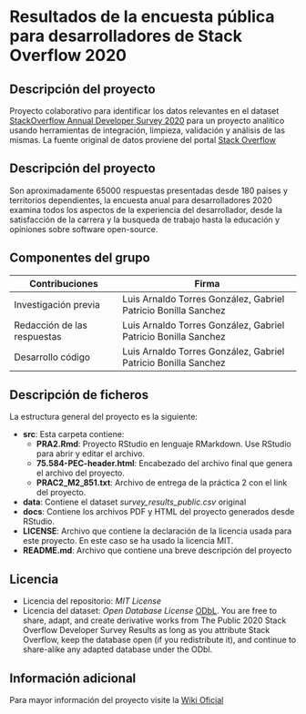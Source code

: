 # Resultados de la encuesta pública para desarrolladores de Stack Overflow 2020

## Descripción del proyecto
Proyecto colaborativo para identificar los datos relevantes en el dataset [StackOverflow Annual Developer Survey 2020](https://www.kaggle.com/aitzaz/stack-overflow-developer-survey-2020) para un proyecto analítico usando herramientas de integración, limpieza, validación y análisis de las mismas. La fuente original de datos proviene del portal [Stack Overflow](https://insights.stackoverflow.com/survey)

## Descripción del proyecto
Son aproximadamente 65000 respuestas presentadas desde 180 países y territorios dependientes, la encuesta anual para desarrolladores 2020 examina todos los aspectos de la experiencia del desarrollador, desde la satisfacción de la carrera y la busqueda de trabajo hasta la educación y opiniones sobre software open-source.

## Componentes del grupo

| Contribuciones   | Firma  |
|------------------|--------|
| Investigación previa  | Luis Arnaldo Torres González, Gabriel Patricio Bonilla Sanchez |
| Redacción de las respuestas  | Luis Arnaldo Torres González, Gabriel Patricio Bonilla Sanchez |
| Desarrollo código  | Luis Arnaldo Torres González, Gabriel Patricio Bonilla Sanchez  |

## Descripción de ficheros
La estructura general del proyecto es la siguiente:

* **src**: Esta carpeta contiene:
  * **PRA2.Rmd**: Proyecto RStudio en lenguaje RMarkdown. Use RStudio para abrir y editar el archivo.
  * **75.584-PEC-header.html**: Encabezado del archivo final que genera el archivo del proyecto.
  * **PRAC2_M2_851.txt**: Archivo de entrega de la práctica 2 con el link del proyecto.
* **data**: Contiene el dataset *survey_results_public.csv* original
* **docs**: Contiene los archivos PDF y HTML del proyecto generados desde RStudio.
* **LICENSE**: Archivo que contiene la declaración de la licencia usada para este proyecto. En este caso se ha usado la licencia MIT.
* **README.md**: Archivo que contiene una breve descripción del proyecto

## Licencia

* Licencia del repositorio: *MIT License*
* Licencia del dataset: *Open Database License* [ODbL](http://opendatacommons.org/licenses/odbl/1.0/). You are free to share, adapt, and create derivative works from The Public 2020 Stack Overflow Developer Survey Results as long as you attribute Stack Overflow, keep the database open (if you redistribute it), and continue to share-alike any adapted database under the ODbl.

## Información adicional
Para mayor información del proyecto visite la [Wiki Oficial](https://github.com/gpbonillas/stackoverflow2020/wiki)

